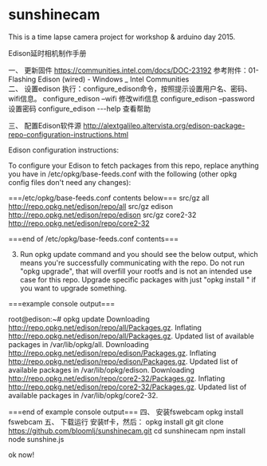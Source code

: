 # sunshinecam
This is a time lapse camera project for workshop &amp; arduino day 2015.

Edison延时相机制作手册

一、	更新固件
https://communities.intel.com/docs/DOC-23192
参考附件：01-Flashing Edison (wired) - Windows _ Intel Communities\
二、	设置edison
执行：configure_edison命令，按照提示设置用户名、密码、wifi信息。
configure_edison –wifi 修改wifi信息
configure_edison –password 设置密码
configure_edison ---help 查看帮助

三、	配置Edison软件源
http://alextgalileo.altervista.org/edison-package-repo-configuration-instructions.html

Edison configuration instructions:

To configure your Edison to fetch packages from this repo, replace anything you have in /etc/opkg/base-feeds.conf with the following (other opkg config files don't need any changes):

===/etc/opkg/base-feeds.conf contents below===
src/gz all http://repo.opkg.net/edison/repo/all
src/gz edison http://repo.opkg.net/edison/repo/edison
src/gz core2-32 http://repo.opkg.net/edison/repo/core2-32

===end of /etc/opkg/base-feeds.conf contents===

3) Run opkg update command and you should see the below output, which means you're successfully communicating with the repo. Do not run "opkg upgrade", that will overfill your rootfs and is not an intended use case for this repo. Upgrade specific packages with just "opkg install <packagename>" if you want to upgrade something.

===example console output===

root@edison:~# opkg update
Downloading http://repo.opkg.net/edison/repo/all/Packages.gz.
Inflating http://repo.opkg.net/edison/repo/all/Packages.gz.
Updated list of available packages in /var/lib/opkg/all.
Downloading http://repo.opkg.net/edison/repo/edison/Packages.gz.
Inflating http://repo.opkg.net/edison/repo/edison/Packages.gz.
Updated list of available packages in /var/lib/opkg/edison.
Downloading http://repo.opkg.net/edison/repo/core2-32/Packages.gz.
Inflating http://repo.opkg.net/edison/repo/core2-32/Packages.gz.
Updated list of available packages in /var/lib/opkg/core2-32.

===end of example console output===
四、	安装fswebcam
opkg  install  fswebcam
五、	下载运行
安装tf卡，然后：
opkg  install git
git clone https://github.com/bloomlj/sunshinecam.git
cd sunshinecam
npm install
node sunshine.js

ok now!


